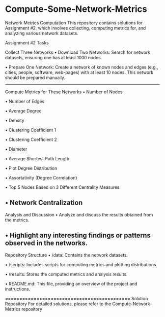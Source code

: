 # Compute-Some-Network-Metrics
Network Metrics Computation
This repository contains solutions for Assignment #2, which involves collecting, computing metrics for, and analyzing various network datasets.

Assignment #2 Tasks

Collect Three Networks
•  Download Two Networks: Search for network datasets, ensuring one has at least 1000 nodes.

•  Prepare One Network: Create a network of known nodes and edges (e.g., cities, people, software, web-pages) with at least 10 nodes. This network should be prepared manually.

------------------------------------------------------------------------------------------
Compute Metrics for These Networks
•  Number of Nodes

•  Number of Edges

•  Average Degree

•  Density

•  Clustering Coefficient 1

•  Clustering Coefficient 2

•  Diameter

•  Average Shortest Path Length

•  Plot Degree Distribution

•  Assortativity (Degree Correlation)

•  Top 5 Nodes Based on 3 Different Centrality Measures

•  Network Centralization
---------------------------------------------------
Analysis and Discussion
•  Analyze and discuss the results obtained from the metrics.

•  Highlight any interesting findings or patterns observed in the networks.
------------------------------------------
Repository Structure
•  /data: Contains the network datasets.

•  /scripts: Includes scripts for computing metrics and plotting distributions.

•  /results: Stores the computed metrics and analysis results.

•  README.md: This file, providing an overview of the project and instructions.

============================================
Solution Repository
For detailed solutions, please refer to the Compute-Network-Metrics repository

